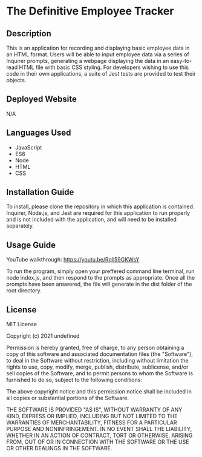 # The Definitive Employee Tracker

## Description
This is an application for recording and displaying basic employee data in an HTML format. Users will be able to input employee data via a series of Inquirer prompts, generating a webpage displaying the data in an easy-to-read HTML file with basic CSS styling. For developers wishing to use this code in their own applications, a suite of Jest tests are provided to test their objects.

## Deployed Website
N/A

## Languages Used
* JavaScript 
* ES6 
* Node
* HTML
* CSS

    
## Installation Guide

To install, please clone the repository in which this application is contained. Inquirer, Node.js, and Jest are required for this application to run properly and is not included with the application, and will need to be installed separately.
    

    
## Usage Guide

YouTube walkthrough: https://youtu.be/Rqll59GKWsY

To run the program, simply open your preffered command line terminal, run node index.js, and then respond to the prompts as appropriate. Once all the prompts have been answered, the file will generate in the dist folder of the root directory.
    

    

    
## License

MIT License

Copyright (c) 2021 undefined

Permission is hereby granted, free of charge, to any person obtaining a copy
of this software and associated documentation files (the "Software"), to deal
in the Software without restriction, including without limitation the rights
to use, copy, modify, merge, publish, distribute, sublicense, and/or sell
copies of the Software, and to permit persons to whom the Software is
furnished to do so, subject to the following conditions:

The above copyright notice and this permission notice shall be included in all
copies or substantial portions of the Software.

THE SOFTWARE IS PROVIDED "AS IS", WITHOUT WARRANTY OF ANY KIND, EXPRESS OR
IMPLIED, INCLUDING BUT NOT LIMITED TO THE WARRANTIES OF MERCHANTABILITY,
FITNESS FOR A PARTICULAR PURPOSE AND NONINFRINGEMENT. IN NO EVENT SHALL THE
LIABILITY, WHETHER IN AN ACTION OF CONTRACT, TORT OR OTHERWISE, ARISING FROM,
OUT OF OR IN CONNECTION WITH THE SOFTWARE OR THE USE OR OTHER DEALINGS IN THE
SOFTWARE.
